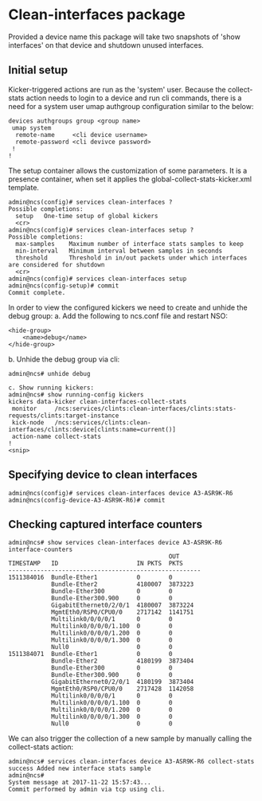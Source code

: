 # Clean-interfaces package

Provided a device name this package will take two snapshots of 'show interfaces' on that device and shutdown unused
interfaces.

## Initial setup

Kicker-triggered actions are run as the 'system' user. Because the collect-stats action needs to login to a device and
run cli commands, there is a need for a system user umap authgroup configuration similar to the below:

    devices authgroups group <group name>
     umap system
      remote-name     <cli device username>
      remote-password <cli devivce password>
     !
    !

The setup container allows the customization of some parameters. It is a presence container, when set it applies the
global-collect-stats-kicker.xml template.

    admin@ncs(config)# services clean-interfaces ?
    Possible completions:
      setup   One-time setup of global kickers
      <cr>
    admin@ncs(config)# services clean-interfaces setup ?
    Possible completions:
      max-samples    Maximum number of interface stats samples to keep
      min-interval   Minimum interval between samples in seconds
      threshold      Threshold in in/out packets under which interfaces are considered for shutdown
      <cr>
    admin@ncs(config)# services clean-interfaces setup
    admin@ncs(config-setup)# commit
    Commit complete.

In order to view the configured kickers we need to create and unhide the debug group:
a. Add the following to ncs.conf file and restart NSO:

    <hide-group>
        <name>debug</name>
    </hide-group>

b. Unhide the debug group via cli:

    admin@ncs# unhide debug
    
    c. Show running kickers:
    admin@ncs# show running-config kickers
    kickers data-kicker clean-interfaces-collect-stats
     monitor     /ncs:services/clints:clean-interfaces/clints:stats-requests/clints:target-instance
     kick-node   /ncs:services/clints:clean-interfaces/clints:device[clints:name=current()]
     action-name collect-stats
    !
    <snip>


## Specifying device to clean interfaces

    admin@ncs(config)# services clean-interfaces device A3-ASR9K-R6
    admin@ncs(config-device-A3-ASR9K-R6)# commit

## Checking captured interface counters

    admin@ncs# show services clean-interfaces device A3-ASR9K-R6 interface-counters
                                                 OUT
    TIMESTAMP   ID                      IN PKTS  PKTS
    ------------------------------------------------------
    1511384016  Bundle-Ether1           0        0
                Bundle-Ether2           4180007  3873223
                Bundle-Ether300         0        0
                Bundle-Ether300.900     0        0
                GigabitEthernet0/2/0/1  4180007  3873224
                MgmtEth0/RSP0/CPU0/0    2717142  1141751
                Multilink0/0/0/0/1      0        0
                Multilink0/0/0/0/1.100  0        0
                Multilink0/0/0/0/1.200  0        0
                Multilink0/0/0/0/1.300  0        0
                Null0                   0        0
    1511384071  Bundle-Ether1           0        0
                Bundle-Ether2           4180199  3873404
                Bundle-Ether300         0        0
                Bundle-Ether300.900     0        0
                GigabitEthernet0/2/0/1  4180199  3873404
                MgmtEth0/RSP0/CPU0/0    2717428  1142058
                Multilink0/0/0/0/1      0        0
                Multilink0/0/0/0/1.100  0        0
                Multilink0/0/0/0/1.200  0        0
                Multilink0/0/0/0/1.300  0        0
                Null0                   0        0


We can also trigger the collection of a new sample by manually calling the collect-stats action:

    admin@ncs# services clean-interfaces device A3-ASR9K-R6 collect-stats
    success Added new interface stats sample
    admin@ncs#
    System message at 2017-11-22 15:57:43...
    Commit performed by admin via tcp using cli.












